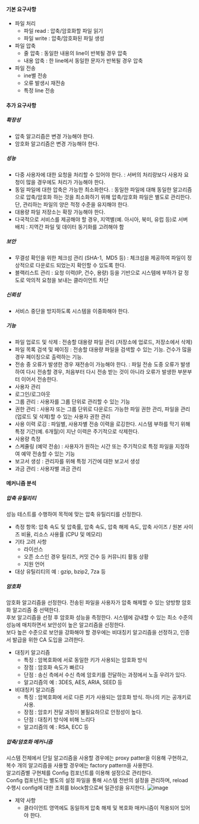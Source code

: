 #### 기본 요구사항
- 파일 처리
  - 파일 read : 압축/암호화할 파일 읽기
  - 파일 write : 압축/암호화된 파일 생성
- 파일 압축
  - 줄 압축 : 동일한 내용의 line이 반복될 경우 압축
  - 내용 압축 : 한 line에서 동일한 문자가 반복될 경우 압축
- 파일 전송
  - ine별 전송
  - 오류 발생시 재전송
  - 특정 line 전송

#### 추가 요구사항
##### 확장성
- 압축 알고리즘은 변경 가능해야 한다.
- 암호화 알고리즘은 변경 가능해야 한다.
##### 성능
- 다중 사용자에 대한 요청을 처리할 수 있어야 한다. : 서버의 처리량보다 사용자 요청이 많을 경우에도 처리가 가능해야 한다.
- 동일 파일에 대한 압축은 가능한 최소화한다. : 동일한 파일에 대해 동일한 알고리즘으로 압축/암호화 하는 것을 최소화하기 위해 압축/암호화 파일은 별도로 관리한다. 단, 관리하는 파일의 양은 적정 수준을 유지해야 한다.
- 대용량 파일 저장소는 확장 가능해야 한다.
- 다국적으로 서비스를 제공해야 할 경우, 지역별(예. 아시아, 북미, 유럽 등)로 서버 배치 : 지역간 파일 및 데이터 동기화를 고려해야 함
##### 보안
- 무결성 확인을 위한 체크섬 관리 (SHA-1,  MD5 등) : 체크섬을 제공하여 파일이 정상적으로 다운로드 되었는지 확인할 수 있도록 한다.
- 블랙리스트 관리 : 요청 이력(IP, 건수, 용량) 등을 기반으로 시스템에 부하가 갈 정도로 악의적 요청을 보내는 클라이언트 차단
##### 신뢰성
- 서비스 중단을 방지하도록 시스템을 이중화해야 한다.
##### 기능
- 파일 업로드 및 삭제 : 전송할 대용량 파일 관리 (저장소에 업로드, 저장소에서 삭제)
- 파일 목록 검색 및 페이징 : 전송할 대용량 파일을 검색할 수 있는 기능. 건수가 많을 경우 페이징으로 출력하는 기능.
- 전송 중 오류가 발생한 경우 재전송이 가능해야 한다. : 파일 전송 도중 오류가 발생하여 다시 전송할 경우, 처음부터 다시 전송 받는 것이 아니라 오류가 발생한 부분부터 이어서 전송한다.
- 사용자 관리
- 로그인/로그아웃
- 그룹 관리 : 사용자를 그룹 단위로 관리할 수 있는 기능
- 권한 관리 : 사용자 또는 그룹 단위로 다운로드 가능한 파일 권한 관리,  파일을 관리(업로드 및 삭제)할 수 있는 사용자 권한 관리
- 사용 이력 로깅 : 파일별, 사용자별 전송 이력을 로깅한다. 시스템 부하를 막기 위해 특정 기간(예. 6개월)이 지난 이력은 주기적으로 삭제한다.
- 사용량 측정
- 스케쥴링 (예약 전송) : 사용자가 원하는 시간 또는 주기적으로 특정 파일을 지정하여 예약 전송할 수 있는 기능
- 보고서 생성 : 관리자를 위해 특정 기간에 대한 보고서 생성
- 과금 관리 : 사용자별 과금 관리

#### 메커니즘 분석
##### 압축 유틸리티
성능 테스트를 수행하여 목적에 맞는 압축 유틸리티를 선정한다.
- 측정 항목: 압축 속도 및 압축률, 압축 속도, 압축 해제 속도, 압축 사이즈 / 원본 사이즈 비율, 리소스 사용률 (CPU 및 메모리)
- 기타 고려 사항
  - 라이선스
  - 오픈 소스인 경우 릴리즈, 커밋 건수 등 커뮤니티 활동 상황
  - 지원 언어
- 대상 유틸리티의 예 : gzip, bzip2, 7za 등

##### 암호화
암호화 알고리즘을 선정한다. 전송된 파일을 사용자가 압축 해제할 수 있는 양방향 암호화 알고리즘 중 선택한다.
<br>
후보 알고리즘을 선정 후 암호화 성능을 측정한다. 시스템에 감내할 수 있는 최소 수준의 성능에 매치하면서 보안성이 높은 알고리즘을 선정한다.
<br>
보다 높은 수준으로 보안을 강화해야 할 경우에는 비대칭키 알고리즘을 선정하고, 인증서 발급을 위한 CA 도입을 고려한다.

- 대칭키 알고리즘
  - 특징 : 암복호화에 서로 동일한 키가 사용되는 암호화 방식
  - 장점 : 암호화 속도가 빠르다
  - 단점 : 송신 측에서 수신 측에 암호키를 전달하는 과정에서 노출 우려가 있다.
  - 알고리즘의 예 : 3DES, AES, ARIA, SEED 등
- 비대칭키 알고리즘
  - 특징 : 암복호화에 서로 다른 키가 사용되는 암호화 방식. 하나의 키는 공개키로 사용.
  - 장점 : 암호키 전달 과정이 불필요하므로 안정성이 높다.
  - 단점 : 대칭키 방식에 비해 느리다
  - 알고리즘의 예 : RSA, ECC 등

##### 압축/암호화 메커니즘
시스템 전체에서 단일 알고리즘을 사용할 경우에는 proxy patter을 이용해 구현하고, 복수 개의 알고리즘을 사용할 경우에는 factory pattern을 사용한다.
<br>
알고리즘별 구현체를 Config 컴포넌트를 이용해 설정으로 관리한다.
<br>
Config 컴포넌트는 별도의 설정 파일을 통해 시스템 전반의 설정을 관리하며, reload 수행시 config에 대한 조회를 block함으로써 일관성을 유지한다.
![image](https://github.com/eujungkim/prog/assets/7552395/72e2be63-96ab-424b-a278-94209d7f0927)

- 제약 사항
  - 클라이언트 영역에도 동일하게 압축 해제 및 복호화 매커니즘이 적용되어 있어야 한다.
